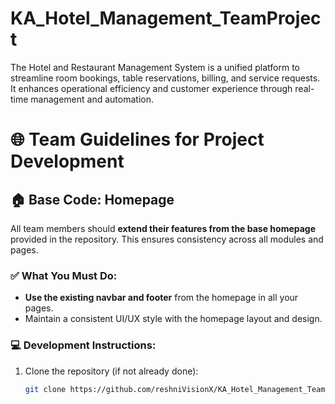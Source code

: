 # KA_Hotel_Management_TeamProject
The Hotel and Restaurant Management System is a unified platform to streamline room bookings, table reservations, billing, and service requests. It enhances operational efficiency and customer experience through real-time management and automation.

# 🌐 Team Guidelines for Project Development

## 🏠 Base Code: Homepage

All team members should **extend their features from the base homepage** provided in the repository. This ensures consistency across all modules and pages.

### ✅ What You Must Do:
- **Use the existing navbar and footer** from the homepage in all your pages.
- Maintain a consistent UI/UX style with the homepage layout and design.

### 💻 Development Instructions:
1. Clone the repository (if not already done):
   ```bash
   git clone https://github.com/reshniVisionX/KA_Hotel_Management_TeamProject.git
